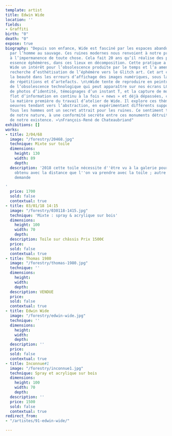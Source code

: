 ```yaml
---
template: artist
title: Edwin Wide
location: ''
fields:
- Graffiti
birth: "0"
death: "0"
expose: true
biography: "Depuis son enfance, Wide est fasciné par les espaces abandonnés, cédés
  par l’homme au sauvage. Ces ruines modernes nous renvoient à notre propre temporalité,
  à l’impermanence de toute chose. Cela fait 20 ans qu’il réalise des peintures, par
  essence éphémères, dans ces lieux en décomposition. Cette pratique a développé chez
  Wide un intérêt pour l’obsolescence produite par le temps et l’a amené dans cette
  recherche d’esthétisation de l’éphémère vers le Glitch art. Cet art consiste à reconnaitre
  la beauté dans les erreurs d’affichage des images numériques, sous la forme de fragmentations,
  de répétitions et d’artefacts. \n\nWide tente de reproduire en peinture cette esthétique
  de l’obsolescence technologique qui peut apparaître sur nos écrans LCD. La collecte
  de photos d’identité, témoignages d’un instant T, et la capture de mots tirés du
  flot d’information en continu à la fois « news » et déjà dépassées, constituent
  la matière première du travail d’atelier de Wide. Il explore ces thèmes dans des
  oeuvres tendant vers l’abstraction, en expérimentant différents supports et techniques.\n\n«
  Tous les hommes ont un secret attrait pour les ruines. Ce sentiment tient à la fragilité
  de notre nature, à une conformité secrète entre ces monuments détruits et la rapidité
  de notre existence. »\nFrançois-René de Chateaubriand"
exhibitions: []
works:
- title: 2/04/68
  image: "/forestry/20468.jpg"
  technique: Mixte sur toile
  dimensions:
    height: 130
    width: 89
    depth: 
  description: '2018 cette toile nécessite d''être vu à la galerie pour un effet d''optique
    obtenu avec la distance que l''on va prendre avec la toile ; autre visuel sur
    demande

'
  price: 1700
  sold: false
  contextual: true
- title: 03/01/18 14:15
  image: "/forestry/030118-1415.jpg"
  technique: 'Mixte : spray & acrylique sur bois'
  dimensions:
    height: 100
    width: 70
    depth: 
  description: Toile sur châssis Prix 1500€
  price: 
  sold: false
  contextual: true
- title: Thomas 1980
  image: "/forestry/thomas-1980.jpg"
  technique: ''
  dimensions:
    height: 
    width: 
    depth: 
  description: VENDUE
  price: 
  sold: false
  contextual: true
- title: Edwin Wide
  image: "/forestry/edwin-wide.jpg"
  technique: ''
  dimensions:
    height: 
    width: 
    depth: 
  description: ''
  price: 
  sold: false
  contextual: true
- title: Inconnue#1
  image: "/forestry/inconnue1.jpg"
  technique: Spray et acrylique sur bois
  dimensions:
    height: 100
    width: 70
    depth: 
  description: ''
  price: 1500
  sold: false
  contextual: true
redirect_from:
- "/artistes/91-edwin-wide/"

---
```

